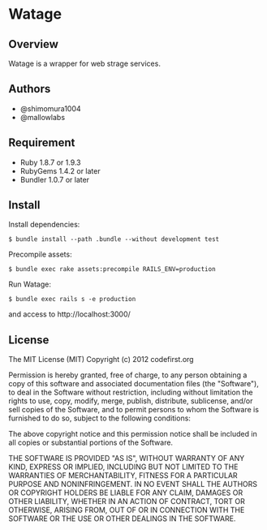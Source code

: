Watage
===================

Overview
----------------
Watage is a wrapper for web strage services.

Authors
----------------
 * @shimomura1004
 * @mallowlabs

Requirement
----------------
 * Ruby 1.8.7 or 1.9.3
 * RubyGems 1.4.2 or later
 * Bundler 1.0.7 or later

Install
----------------

Install dependencies:

    $ bundle install --path .bundle --without development test

Precompile assets:

    $ bundle exec rake assets:precompile RAILS_ENV=production

Run Watage:

    $ bundle exec rails s -e production

and access to http://localhost:3000/

License
------------------------------
The MIT License (MIT)
Copyright (c) 2012 codefirst.org

Permission is hereby granted, free of charge, to any person obtaining a copy of this software and associated documentation files (the "Software"), to deal in the Software without restriction, including without limitation the rights to use, copy, modify, merge, publish, distribute, sublicense, and/or sell copies of the Software, and to permit persons to whom the Software is furnished to do so, subject to the following conditions:

The above copyright notice and this permission notice shall be included in all copies or substantial portions of the Software.

THE SOFTWARE IS PROVIDED "AS IS", WITHOUT WARRANTY OF ANY KIND, EXPRESS OR IMPLIED, INCLUDING BUT NOT LIMITED TO THE WARRANTIES OF MERCHANTABILITY, FITNESS FOR A PARTICULAR PURPOSE AND NONINFRINGEMENT. IN NO EVENT SHALL THE AUTHORS OR COPYRIGHT HOLDERS BE LIABLE FOR ANY CLAIM, DAMAGES OR OTHER LIABILITY, WHETHER IN AN ACTION OF CONTRACT, TORT OR OTHERWISE, ARISING FROM, OUT OF OR IN CONNECTION WITH THE SOFTWARE OR THE USE OR OTHER DEALINGS IN THE SOFTWARE.

